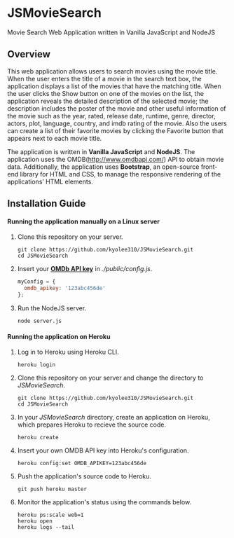 # JSMovieSearch

Movie Search Web Application written in Vanilla JavaScript and NodeJS

## Overview

This web application allows users to search movies using the movie title. When the user enters the title of a movie in the search text box, the application displays a list of the movies that have the matching title. When the user clicks the Show button on one of the movies on the list, the application reveals the detailed description of the selected movie; the description includes the poster of the movie and other useful information of the movie such as the year, rated, release date, runtime, genre, director, actors, plot, language, country, and imdb rating of the movie. Also the users can create a list of their favorite movies by clicking the Favorite button that appears next to each movie title. 

The application is written in **Vanilla JavaScript** and **NodeJS**. The application uses the OMDB(http://www.omdbapi.com/) API to obtain movie data. Additionally, the application uses **Bootstrap**, an open-source front-end library for HTML and CSS, to manage the responsive rendering of the applications’ HTML elements. 

## Installation Guide

#### Running the application manually on a Linux server

1. Clone this repository on your server.
   ```
   git clone https://github.com/kyolee310/JSMovieSearch.git
   cd JSMovieSearch
   ```

2. Insert your [**OMDb API key**](http://www.omdbapi.com/) in _./public/config.js_.
   ```javascript
   myConfig = {
     omdb_apikey: '123abc456de'
   };
   ```

3. Run the NodeJS server.
   ```
   node server.js
   ```

#### Running the application on Heroku

1. Log in to Heroku using Heroku CLI.
   ```
   heroku login
   ```

2. Clone this repository on your server and change the directory to _JSMovieSearch_.
   ```
   git clone https://github.com/kyolee310/JSMovieSearch.git
   cd JSMovieSearch
   ```

3. In your _JSMovieSearch_ directory, create an application on Heroku, which prepares Heroku to recieve the source code.
   ```
   heroku create
   ```

4. Insert your own OMDB API key into Heroku's configuration.
   ```
   heroku config:set OMDB_APIKEY=123abc456de
   ```
   
5. Push the application's source code to Heroku.
   ```
   git push heroku master
   ```

6. Monitor the application's status using the commands below.
   ```
   heroku ps:scale web=1
   heroku open
   heroku logs --tail
   ```
